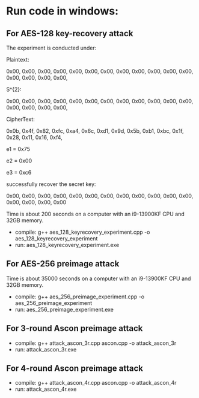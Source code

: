 # Run code in windows:

## For AES-128 key-recovery attack

The experiment is conducted under:

Plaintext:

0x00, 0x00, 0x00, 0x00, 0x00, 0x00, 0x00, 0x00, 0x00, 0x00, 0x00, 0x00, 0x00, 0x00, 0x00, 0x00,

S^{2}:

0x00, 0x00, 0x00, 0x00, 0x00, 0x00, 0x00, 0x00, 0x00, 0x00, 0x00, 0x00, 0x00, 0x00, 0x00, 0x00,

CipherText:

0x0b, 0x4f, 0x82, 0xfc, 0xa4, 0x6c, 0xd1, 0x9d, 0x5b, 0xb1, 0xbc, 0x1f, 0x28, 0x11, 0x16, 0xf4,

e1 = 0x75

e2 = 0x00

e3 = 0xc6

successfully  recover the secret key:

0x00, 0x00, 0x00, 0x00, 0x00, 0x00, 0x00, 0x00, 0x00, 0x00, 0x00, 0x00, 0x00, 0x00, 0x00, 0x00

Time is about 200 seconds on a computer with an i9-13900KF CPU and 32GB memory.

- compile: g++ aes_128_keyrecovery_experiment.cpp -o aes_128_keyrecovery_experiment
- run: aes_128_keyrecovery_experiment.exe

## For AES-256 preimage attack
Time is about 35000 seconds on a computer with an i9-13900KF CPU and 32GB memory.
- compile: g++ aes_256_preimage_experiment.cpp -o aes_256_preimage_experiment
- run: aes_256_preimage_experiment.exe

## For 3-round Ascon preimage attack
- compile: g++ attack_ascon_3r.cpp ascon.cpp -o attack_ascon_3r
- run: attack_ascon_3r.exe

## For 4-round Ascon preimage attack
- compile: g++ attack_ascon_4r.cpp ascon.cpp -o attack_ascon_4r
- run: attack_ascon_4r.exe
